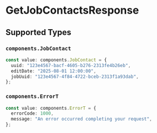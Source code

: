 # GetJobContactsResponse


## Supported Types

### `components.JobContact`

```typescript
const value: components.JobContact = {
  uuid: "123e4567-bacf-4605-b276-2313fe4b26eb",
  editDate: "2025-08-01 12:00:00",
  jobUuid: "123e4567-4f84-4722-bceb-2313f1a93dab",
};
```

### `components.ErrorT`

```typescript
const value: components.ErrorT = {
  errorCode: 1000,
  message: "An error occurred completing your request",
};
```

